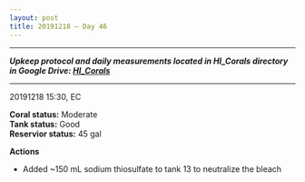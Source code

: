 ```yaml
---
layout: post
title: 20191218 – Day 46
---
```


---
***Upkeep protocol and daily measurements located in HI_Corals directory in Google Drive: [HI_Corals](https://drive.google.com/drive/u/1/folders/1Dxil5Lj1ynvuIuGDWx9_AyqkdplIcCZQ)***

---
20191218 15:30, EC

**Coral status:** Moderate  
**Tank status:** Good  
**Reservior status:** 45 gal

**Actions**  
- Added ~150 mL sodium thiosulfate to tank 13 to neutralize the bleach